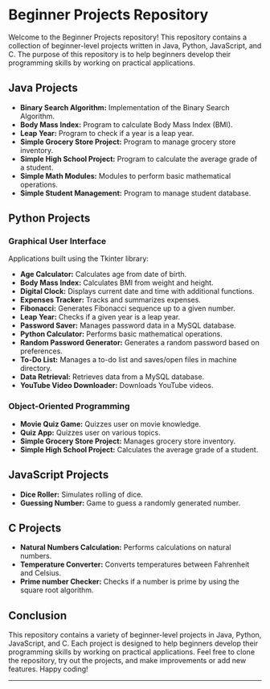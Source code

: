 # Beginner Projects Repository

Welcome to the Beginner Projects repository! This repository contains a collection of beginner-level projects written in Java, Python, JavaScript, and C. The purpose of this repository is to help beginners develop their programming skills by working on practical applications.

## Java Projects
- **Binary Search Algorithm:** Implementation of the Binary Search Algorithm.
- **Body Mass Index:** Program to calculate Body Mass Index (BMI).
- **Leap Year:** Program to check if a year is a leap year.
- **Simple Grocery Store Project:** Program to manage grocery store inventory.
- **Simple High School Project:** Program to calculate the average grade of a student.
- **Simple Math Modules:** Modules to perform basic mathematical operations.
- **Simple Student Management:** Program to manage student database.

## Python Projects
### Graphical User Interface
Applications built using the Tkinter library:

- **Age Calculator:** Calculates age from date of birth.
- **Body Mass Index:** Calculates BMI from weight and height.
- **Digital Clock:** Displays current date and time with additional functions.
- **Expenses Tracker:** Tracks and summarizes expenses.
- **Fibonacci:** Generates Fibonacci sequence up to a given number.
- **Leap Year:** Checks if a given year is a leap year.
- **Password Saver:** Manages password data in a MySQL database.
- **Python Calculator:** Performs basic mathematical operations.
- **Random Password Generator:** Generates a random password based on preferences.
- **To-Do List:** Manages a to-do list and saves/open files in machine directory.
- **Data Retrieval:** Retrieves data from a MySQL database.
- **YouTube Video Downloader:** Downloads YouTube videos.

### Object-Oriented Programming
- **Movie Quiz Game:** Quizzes user on movie knowledge.
- **Quiz App:** Quizzes user on various topics.
- **Simple Grocery Store Project:** Manages grocery store inventory.
- **Simple High School Project:** Calculates the average grade of a student.

## JavaScript Projects
- **Dice Roller:** Simulates rolling of dice.
- **Guessing Number:** Game to guess a randomly generated number.

## C Projects
- **Natural Numbers Calculation:** Performs calculations on natural numbers.
- **Temperature Converter:** Converts temperatures between Fahrenheit and Celsius.
- **Prime number Checker:** Checks if a number is prime by using the square root algorithm.

## Conclusion
This repository contains a variety of beginner-level projects in Java, Python, JavaScript, and C. Each project is designed to help beginners develop their programming skills by working on practical applications. Feel free to clone the repository, try out the projects, and make improvements or add new features. Happy coding!

---
